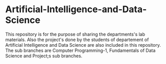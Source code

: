 # Artificial-Intelligence-and-Data-Science
This repository is for the purpose of sharing the departments's lab materials.
Also the project's done by the students of departement of Artificial Intelligence and Data Science are also included in this repository.
The sub branches are Computer Programming-1, Fundamentals of Data Science and Project;s sub branches.
